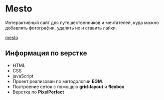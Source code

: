 # Mesto
Интерактивный сайт для путешественников и мечтателей, куда можно добавлять фотографии, удалять их и ставить лайки.

[mesto](https://milla201177.github.io/mesto/)

Информация по верстке
-
- HTML
- CSS
- javaScript
- Проект реализован по методологии **БЭМ**. 
- Построение сеток с помощью **grid-layout** и **flexbox**
- Верстка по **PixelPerfect**
